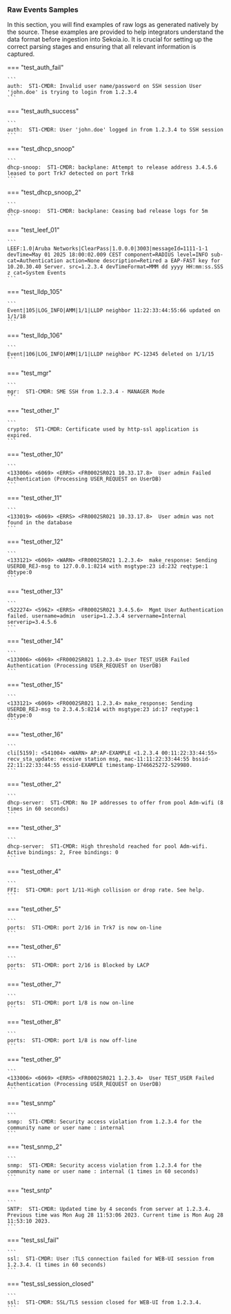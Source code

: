 
### Raw Events Samples

In this section, you will find examples of raw logs as generated natively by the source. These examples are provided to help integrators understand the data format before ingestion into Sekoia.io. It is crucial for setting up the correct parsing stages and ensuring that all relevant information is captured.


=== "test_auth_fail"

    ```
	auth:  ST1-CMDR: Invalid user name/password on SSH session User 'john.doe' is trying to login from 1.2.3.4
    ```



=== "test_auth_success"

    ```
	auth:  ST1-CMDR: User 'john.doe' logged in from 1.2.3.4 to SSH session
    ```



=== "test_dhcp_snoop"

    ```
	dhcp-snoop:  ST1-CMDR: backplane: Attempt to release address 3.4.5.6 leased to port Trk7 detected on port Trk8
    ```



=== "test_dhcp_snoop_2"

    ```
	dhcp-snoop:  ST1-CMDR: backplane: Ceasing bad release logs for 5m
    ```



=== "test_leef_01"

    ```
	LEEF:1.0|Aruba Networks|ClearPass|1.0.0.0|3003|messageId=1111-1-1 devTime=May 01 2025 18:00:02.009 CEST component=RADIUS level=INFO sub-cat=Authentication action=None description=Retired a EAP-FAST key for 10.20.30.40 Server. src=1.2.3.4 devTimeFormat=MMM dd yyyy HH:mm:ss.SSS z cat=System Events
    ```



=== "test_lldp_105"

    ```
	Event|105|LOG_INFO|AMM|1/1|LLDP neighbor 11:22:33:44:55:66 updated on 1/1/18
    ```



=== "test_lldp_106"

    ```
	Event|106|LOG_INFO|AMM|1/1|LLDP neighbor PC-12345 deleted on 1/1/15
    ```



=== "test_mgr"

    ```
	mgr:  ST1-CMDR: SME SSH from 1.2.3.4 - MANAGER Mode
    ```



=== "test_other_1"

    ```
	crypto:  ST1-CMDR: Certificate used by http-ssl application is expired.
    ```



=== "test_other_10"

    ```
	<133006> <6069> <ERRS> <FR0002SR021 10.33.17.8>  User admin Failed Authentication (Processing USER_REQUEST on UserDB)
    ```



=== "test_other_11"

    ```
	<133019> <6069> <ERRS> <FR0002SR021 10.33.17.8>  User admin was not found in the database
    ```



=== "test_other_12"

    ```
	<133121> <6069> <WARN> <FR0002SR021 1.2.3.4>  make_response: Sending USERDB_REJ-msg to 127.0.0.1:8214 with msgtype:23 id:232 reqtype:1 dbtype:0
    ```



=== "test_other_13"

    ```
	<522274> <5962> <ERRS> <FR0002SR021 3.4.5.6>  Mgmt User Authentication failed. username=admin  userip=1.2.3.4 servername=Internal  serverip=3.4.5.6
    ```



=== "test_other_14"

    ```
	<133006> <6069> <FR0002SR021 1.2.3.4> User TEST_USER Failed Authentication (Processing USER_REQUEST on UserDB)
    ```



=== "test_other_15"

    ```
	<133121> <6069> <FR0002SR021 1.2.3.4> make_response: Sending USERDB_REJ-msg to 2.3.4.5:8214 with msgtype:23 id:17 reqtype:1 dbtype:0
    ```



=== "test_other_16"

    ```
	cli[5159]: <541004> <WARN> AP:AP-EXAMPLE <1.2.3.4 00:11:22:33:44:55>  recv_sta_update: receive station msg, mac-11:11:22:33:44:55 bssid-22:11:22:33:44:55 essid-EXAMPLE timestamp-1746625272-529980.
    ```



=== "test_other_2"

    ```
	dhcp-server:  ST1-CMDR: No IP addresses to offer from pool Adm-wifi (8 times in 60 seconds)
    ```



=== "test_other_3"

    ```
	dhcp-server:  ST1-CMDR: High threshold reached for pool Adm-wifi. Active bindings: 2, Free bindings: 0
    ```



=== "test_other_4"

    ```
	FFI:  ST1-CMDR: port 1/11-High collision or drop rate. See help.
    ```



=== "test_other_5"

    ```
	ports:  ST1-CMDR: port 2/16 in Trk7 is now on-line
    ```



=== "test_other_6"

    ```
	ports:  ST1-CMDR: port 2/16 is Blocked by LACP
    ```



=== "test_other_7"

    ```
	ports:  ST1-CMDR: port 1/8 is now on-line
    ```



=== "test_other_8"

    ```
	ports:  ST1-CMDR: port 1/8 is now off-line
    ```



=== "test_other_9"

    ```
	<133006> <6069> <ERRS> <FR0002SR021 1.2.3.4>  User TEST_USER Failed Authentication (Processing USER_REQUEST on UserDB)
    ```



=== "test_snmp"

    ```
	snmp:  ST1-CMDR: Security access violation from 1.2.3.4 for the community name or user name : internal
    ```



=== "test_snmp_2"

    ```
	snmp:  ST1-CMDR: Security access violation from 1.2.3.4 for the community name or user name : internal (1 times in 60 seconds)
    ```



=== "test_sntp"

    ```
	SNTP:  ST1-CMDR: Updated time by 4 seconds from server at 1.2.3.4. Previous time was Mon Aug 28 11:53:06 2023. Current time is Mon Aug 28 11:53:10 2023.
    ```



=== "test_ssl_fail"

    ```
	ssl:  ST1-CMDR: User :TLS connection failed for WEB-UI session from 1.2.3.4. (1 times in 60 seconds)
    ```



=== "test_ssl_session_closed"

    ```
	ssl:  ST1-CMDR: SSL/TLS session closed for WEB-UI from 1.2.3.4.
    ```



